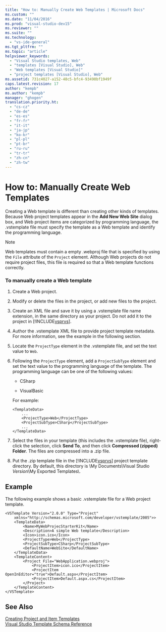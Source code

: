 ```yaml
---
title: "How to: Manually Create Web Templates | Microsoft Docs"
ms.custom: ""
ms.date: "11/04/2016"
ms.prod: "visual-studio-dev15"
ms.reviewer: ""
ms.suite: ""
ms.technology: 
  - "vs-ide-general"
ms.tgt_pltfrm: ""
ms.topic: "article"
helpviewer_keywords: 
  - "Visual Studio templates, Web"
  - "templates [Visual Studio], Web"
  - "Web templates [Visual Studio]"
  - "project templates [Visual Studio], Web"
ms.assetid: 731c4027-a152-48c5-bfc4-93490bf1949f
caps.latest.revision: 17
author: "kempb"
ms.author: "kempb"
manager: "ghogen"
translation.priority.ht: 
  - "cs-cz"
  - "de-de"
  - "es-es"
  - "fr-fr"
  - "it-it"
  - "ja-jp"
  - "ko-kr"
  - "pl-pl"
  - "pt-br"
  - "ru-ru"
  - "tr-tr"
  - "zh-cn"
  - "zh-tw"
---
```

# How to: Manually Create Web Templates
Creating a Web template is different than creating other kinds of templates. Because Web project templates appear in the **Add New Web Site** dialog box, and Web project items are categorized by programming language, the .vstemplate file must specify the template as a Web template and identify the programming language.  
  
> [!NOTE]
>  Web templates must contain a empty .webproj file that is specified by using the `File` attribute of the `Project` element. Although Web projects do not require project files, this file is required so that a Web template functions correctly.  
  
### To manually create a Web template  
  
1.  Create a Web project.  
  
2.  Modify or delete the files in the project, or add new files to the project.  
  
3.  Create an XML file and save it by using a .vstemplate file name extension, in the same directory as your project. Do not add it to the project in [!INCLUDE[vsprvs](../code-quality/includes/vsprvs_md.md)].  
  
4.  Author the .vstemplate XML file to provide project template metadata. For more information, see the example in the following section.  
  
5.  Locate the `ProjectType` element in the .vstemplate file, and set the text value to `Web`.  
  
6.  Following the `ProjectType` element, add a `ProjectSubType` element and set the text value to the programming language of the template. The programming language can be one of the following values:  
  
    -   CSharp  
  
    -   VisualBasic  
  
     For example:  
  
    ```  
    <TemplateData>  
        ...  
        <ProjectType>Web</ProjectType>  
        <ProjectSubType>CSharp</ProjectSubType>  
        ...  
    </TemplateData>  
    ```  
  
7.  Select the files in your template (this includes the .vstemplate file), right-click the selection, click **Send To**, and then click **Compressed (zipped) Folder**. The files are compressed into a .zip file.  
  
8.  Put the .zip template file in the [!INCLUDE[vsprvs](../code-quality/includes/vsprvs_md.md)] project template directory. By default, this directory is \My Documents\Visual Studio *Version*\My Exported Templates\\.  
  
## Example  
 The following example shows a basic .vstemplate file for a Web project template.  
  
```  
<VSTemplate Version="2.0.0" Type="Project"  
    xmlns="http://schemas.microsoft.com/developer/vstemplate/2005">>  
    <TemplateData>  
        <Name>MyWebProjecStarterKit</Name>  
        <Description>A simple Web template</Description>  
        <Icon>icon.ico</Icon>  
        <ProjectType>Web</ProjectType>  
        <ProjectSubType>CSharp</ProjectSubType>  
        <DefaultName>WebSite</DefaultName>  
    </TemplateData>  
    <TemplateContent>  
        <Project File="WebApplication.webproj">  
            <ProjectItem>icon.ico</ProjectItem>  
            <ProjectItem OpenInEditor="true">Default.aspx</ProjectItem>  
            <ProjectItem>Default.aspx.cs</ProjectItem>  
        </Project>  
    </TemplateContent>  
</VSTemplate>  
```  
  
## See Also  
 [Creating Project and Item Templates](../ide/creating-project-and-item-templates.md)   
 [Visual Studio Template Schema Reference](../extensibility/visual-studio-template-schema-reference.md)
